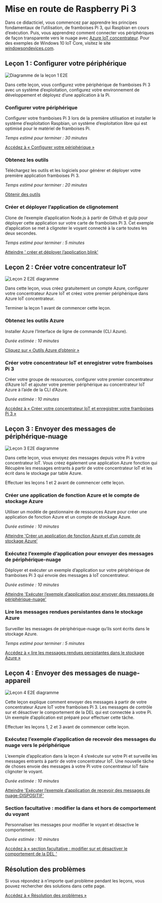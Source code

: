 <properties
 pageTitle="Mise en route de Raspberry Pi 3 | Microsoft Azure"
 description="Mise en route de framboises Pi 3, créer votre concentrateur de IoT Azure et connecter votre Pi au concentrateur IoT"
 services="iot-hub"
 documentationCenter=""
 authors="shizn"
 manager="timlt"
 tags=""
 keywords=""/>

<tags
 ms.service="iot-hub"
 ms.devlang="multiple"
 ms.topic="article"
 ms.tgt_pltfrm="na"
 ms.workload="na"
 ms.date="10/21/2016"
 ms.author="xshi"/>

# <a name="get-started-with-raspberry-pi-3"></a>Mise en route de Raspberry Pi 3

Dans ce didacticiel, vous commencez par apprendre les principes fondamentaux de l’utilisation, de framboises Pi 3, qui Raspbian en cours d’exécution. Puis, vous apprendrez comment connecter vos périphériques de façon transparente vers le nuage avec [Azure IoT concentrateur](iot-hub-what-is-iot-hub.md). Pour des exemples de Windows 10 IoT Core, visitez le site [windowsondevices.com](http://www.windowsondevices.com/).

## <a name="lesson-1-configure-your-device"></a>Leçon 1 : Configurer votre périphérique

![Diagramme de la leçon 1 E2E](media/iot-hub-raspberry-pi-lessons/e2e-lesson1.png)

Dans cette leçon, vous configurez votre périphérique de framboises Pi 3 avec un système d’exploitation, configurez votre environnement de développement et déployez d’une application à la Pi.

### <a name="configure-your-device"></a>Configurer votre périphérique

Configurer votre framboises Pi 3 lors de la première utilisation et installer le système d’exploitation Raspbian, un système d’exploitation libre qui est optimisé pour le matériel de framboises Pi.

*Temps estimé pour terminer : 30 minutes* 

[Accédez à « Configurer votre périphérique »](iot-hub-raspberry-pi-kit-node-lesson1-configure-your-device.md)

### <a name="get-the-tools"></a>Obtenez les outils
Téléchargez les outils et les logiciels pour générer et déployer votre première application framboises Pi 3.

*Temps estimé pour terminer : 20 minutes* 

[Obtenir des outils](iot-hub-raspberry-pi-kit-node-lesson1-get-the-tools-win32.md)

### <a name="create-and-deploy-the-blink-application"></a>Créer et déployer l’application de clignotement

Clone de l’exemple d’application Node.js à partir de Github et gulp pour déployer cette application sur votre carte de framboises Pi 3. Cet exemple d’application se met à clignoter le voyant connecté à la carte toutes les deux secondes.

*Temps estimé pour terminer : 5 minutes* 

[Atteindre ' créer et déployer l’application blink'](iot-hub-raspberry-pi-kit-node-lesson1-deploy-blink-app.md)

## <a name="lesson-2-create-your-iot-hub"></a>Leçon 2 : Créer votre concentrateur IoT

![Leçon 2 E2E diagramme](media/iot-hub-raspberry-pi-lessons/e2e-lesson2.png)

Dans cette leçon, vous créez gratuitement un compte Azure, configurer votre concentrateur Azure IoT et créez votre premier périphérique dans Azure IoT concentrateur.

Terminer la leçon 1 avant de commencer cette leçon.

### <a name="get-the-azure-tools"></a>Obtenez les outils Azure

Installer Azure l’Interface de ligne de commande (CLI Azure).

*Durée estimée : 10 minutes* 

[Cliquez sur « Outils Azure d’obtenir »](iot-hub-raspberry-pi-kit-node-lesson2-get-azure-tools-win32.md)

### <a name="create-your-iot-hub-and-register-your-raspberry-pi-3"></a>Créer votre concentrateur IoT et enregistrer votre framboises Pi 3

Créer votre groupe de ressources, configurer votre premier concentrateur d’Azure IoT et ajouter votre premier périphérique au concentrateur IoT Azure à l’aide de la CLI d’Azure. 

*Durée estimée : 10 minutes* 

[Accédez à « Créer votre concentrateur IoT et enregistrer votre framboises Pi 3 »](iot-hub-raspberry-pi-kit-node-lesson2-prepare-azure-iot-hub.md)


## <a name="lesson-3-send-device-to-cloud-messages"></a>Leçon 3 : Envoyer des messages de périphérique-nuage

![Leçon 3 E2E diagramme](media/iot-hub-raspberry-pi-lessons/e2e-lesson3.png)

Dans cette leçon, vous envoyez des messages depuis votre Pi à votre concentrateur IoT. Vous créez également une application Azure fonction qui Récupère les messages entrants à partir de votre concentrateur IoT et les écrit dans le stockage par table Azure.

Effectuer les leçons 1 et 2 avant de commencer cette leçon.

### <a name="create-an-azure-function-app-and-azure-storage-account"></a>Créer une application de fonction Azure et le compte de stockage Azure

Utiliser un modèle de gestionnaire de ressources Azure pour créer une application de fonction Azure et un compte de stockage Azure.

*Durée estimée : 10 minutes* 

[Atteindre 'Créer un application de fonction Azure et d’un compte de stockage Azure'](iot-hub-raspberry-pi-kit-node-lesson3-deploy-resource-manager-template.md)

### <a name="run-sample-application-to-send-device-to-cloud-messages"></a>Exécutez l’exemple d’application pour envoyer des messages de périphérique-nuage

Déployer et exécuter un exemple d’application sur votre périphérique de framboises Pi 3 qui envoie des messages à IoT concentrateur.

*Durée estimée : 10 minutes* 

[Atteindre 'Exécuter l’exemple d’application pour envoyer des messages de périphérique-nuage'](iot-hub-raspberry-pi-kit-node-lesson3-run-azure-blink.md)

### <a name="read-messages-persisted-in-azure-storage"></a>Lire les messages rendues persistantes dans le stockage Azure
Surveiller les messages de périphérique-nuage qu’ils sont écrits dans le stockage Azure.

*Temps estimé pour terminer : 5 minutes* 

[Accédez à « lire les messages rendues persistantes dans le stockage Azure »](iot-hub-raspberry-pi-kit-node-lesson3-read-table-storage.md)


## <a name="lesson-4-send-cloud-to-device-messages"></a>Leçon 4 : Envoyer des messages de nuage-appareil

![Leçon 4 E2E diagramme](media/iot-hub-raspberry-pi-lessons/e2e-lesson4.png)

Cette leçon explique comment envoyer des messages à partir de votre concentrateur Azure IoT votre framboises Pi 3. Les messages de contrôle sur et désactiver le comportement de la DEL qui est connectée à votre Pi. Un exemple d’application est préparé pour effectuer cette tâche.

Effectuer les leçons 1, 2 et 3 avant de commencer cette leçon.

### <a name="run-the-sample-application-to-receive-cloud-to-device-messages"></a>Exécutez l’exemple d’application de recevoir des messages du nuage vers le périphérique

L’exemple d’application dans la leçon 4 s’exécute sur votre Pi et surveille les messages entrants à partir de votre concentrateur IoT. Une nouvelle tâche de choses envoie des messages à votre Pi votre concentrateur IoT faire clignoter le voyant.

*Durée estimée : 10 minutes* 

[Atteindre 'Exécuter l’exemple d’application de recevoir des messages de nuage-DISPOSITIF'](iot-hub-raspberry-pi-kit-node-lesson4-send-cloud-to-device-messages.md)

### <a name="optional-section-change-the-on-and-off-behavior-of-the-led"></a>Section facultative : modifier la dans et hors de comportement du voyant

Personnaliser les messages pour modifier le voyant et désactive le comportement.

*Durée estimée : 10 minutes* 

[Accédez à « section facultative : modifier sur et désactiver le comportement de la DEL '](iot-hub-raspberry-pi-kit-node-lesson4-change-led-behavior.md)


## <a name="troubleshooting"></a>Résolution des problèmes

Si vous répondez à n’importe quel problème pendant les leçons, vous pouvez rechercher des solutions dans cette page.

[Accédez à « Résolution des problèmes »](iot-hub-raspberry-pi-kit-node-troubleshooting.md)
